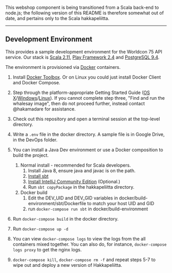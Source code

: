 This webshop component is being transitioned from a Scala back-end to node.js; the following version
of this README is therefore somewhat out of date, and pertains only to the Scala hakkapeliitta.

----


## Development Environment

This provides a sample development environment for the Worldcon 75 API service.  Our stack is [Scala 2.11](http://scala-lang.org/), [Play Framework 2.4](https://www.playframework.com/) and [PostgreSQL 9.4](http://www.postgresql.org/).

The environment is provisioned via [Docker](https://www.docker.com/) containers.

1. Install [Docker Toolbox](https://www.docker.com/docker-toolbox). Or on Linux you could just install Docker Client and Docker Compose.

2. Step through the platform-appropriate Getting Started Guide ([OS X](https://docs.docker.com/mac/)/[Windows](https://docs.docker.com/windows/)/[Linux](https://docs.docker.com/linux/)).  If you cannot complete step three, "Find and run the whalesay image", then do not proceed further, instead contact @hakamadare for assistance.

3. Check out this repository and open a terminal session at the top-level directory.

4. Write a `.env` file in the docker directory.  A sample file is in Google Drive, in the DevOps folder.

5. You can install a Java Dev environment or use a Docker composition to build the project.
   1. Normal install - recommended for Scala developers.
      1. Install Java 8, ensure java and javac is on the path.
      2. [Install sbt](http://www.scala-sbt.org/download.html)
      3. [Install IntelliJ Community Edition](https://www.jetbrains.com/idea/download/) (Optional.)
      4. Run `sbt copyPackage` in the hakkapeliitta directory.
   2. Docker build
      1. Edit the DEV_UID and DEV_GID variables in docker/build-environment/sbt/Dockerfile to match your host UID and GID
      2. run `docker-compose run sbt` in docker/build-environment

6. Run `docker-compose build` in the docker directory.

7. Run `docker-compose up -d`

8. You can view `docker-compose logs` to view the logs from the all containers mixed together. You can also do, for instance, `docker-compose logs proxy` to get the nginx logs.

9. `docker-compose kill`, `docker-compose rm -f` and repeat steps 5-7 to wipe out and deploy a new version of Hakkapeliitta.
